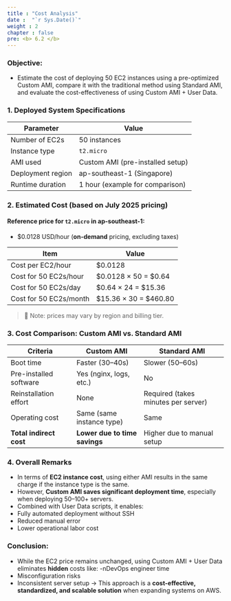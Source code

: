 ```yaml
---
title : "Cost Analysis"
date :  "`r Sys.Date()`" 
weight : 2
chapter : false
pre: <b> 6.2 </b>
---
```


### Objective:
- Estimate the cost of deploying 50 EC2 instances using a pre-optimized Custom AMI, compare it with the traditional method using Standard AMI, and evaluate the cost-effectiveness of using Custom AMI + User Data.
### 1. Deployed System Specifications

| Parameter         | Value                            |
| ----------------- | -------------------------------- |
| Number of EC2s    | 50 instances                     |
| Instance type     | `t2.micro`                       |
| AMI used          | Custom AMI (pre-installed setup) |
| Deployment region | ap-southeast-1 (Singapore)       |
| Runtime duration  | 1 hour (example for comparison)  |

### 2. Estimated Cost (based on July 2025 pricing)
#### Reference price for `t2.micro` in ap-southeast-1:
- $0.0128 USD/hour (**on-demand** pricing, excluding taxes)

| Item                   | Value                   |
| ---------------------- | ----------------------- |
| Cost per EC2/hour      | \$0.0128                |
| Cost for 50 EC2s/hour  | \$0.0128 × 50 = \$0.64  |
| Cost for 50 EC2s/day   | \$0.64 × 24 = \$15.36   |
| Cost for 50 EC2s/month | \$15.36 × 30 = \$460.80 |
>🔸 Note: prices may vary by region and billing tier.
### 3. Cost Comparison: Custom AMI vs. Standard AMI
| Criteria                | Custom AMI                    | Standard AMI                        |
| ----------------------- | ----------------------------- | ----------------------------------- |
| Boot time               | Faster (30–40s)               | Slower (50–60s)                     |
| Pre-installed software  | Yes (nginx, logs, etc.)       | No                                  |
| Reinstallation effort   | None                          | Required (takes minutes per server) |
| Operating cost          | Same (same instance type)     | Same                                |
| **Total indirect cost** | **Lower due to time savings** | Higher due to manual setup          |
### 4. Overall Remarks
- In terms of **EC2 instance cost**, using either AMI results in the same charge if the instance type is the same.
- However, **Custom AMI saves significant deployment time**, especially when deploying 50–100+ servers.
- Combined with User Data scripts, it enables:
- Fully automated deployment without SSH
- Reduced manual error
- Lower operational labor cost

### Conclusion:
- While the EC2 price remains unchanged, using Custom AMI + User Data eliminates **hidden** costs like:
-nDevOps engineer time
- Misconfiguration risks
- Inconsistent server setup
→ This approach is a **cost-effective, standardized, and scalable solution** when expanding systems on AWS.